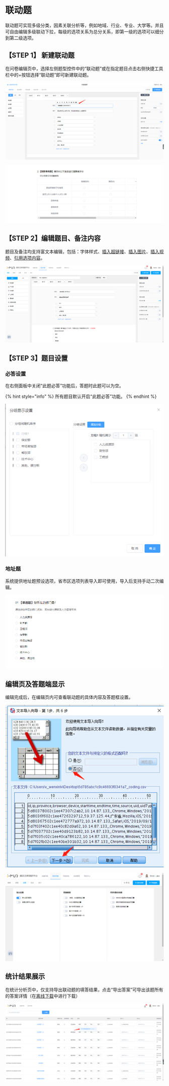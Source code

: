 # 联动题

联动题可实现多级分类，因素关联分析等，例如地域、行业、专业、大学等。并且可自由编辑多级联动下拉，每级的选项关系为总分关系，即第一级的选项可以细分到第二级选项。

## 【STEP 1】 新建联动题

在问卷编辑页中，选择左侧题型控件中的“联动题”或在指定题目点击右侧快捷工具栏中的+按钮选择“联动题”即可新建联动题。

![&#x901A;&#x8FC7;&#x201C;&#x9898;&#x578B;&#x201D;&#x63A7;&#x4EF6;&#x65B0;&#x5EFA;&#x8054;&#x52A8;&#x9898;](../.gitbook/assets/image%20%28377%29.png)

![&#x5728;&#x6307;&#x5B9A;&#x9898;&#x76EE;&#x4E0B;&#x65B9;&#x65B0;&#x5EFA;&#x8054;&#x52A8;&#x9898;](../.gitbook/assets/image%20%28453%29.png)

## 【STEP 2】编辑题目、备注内容

题目及备注均支持富文本编辑，包括：字体样式、[插入超链接](../cao-zuo-zhi-yin/wen-juan-bian-ji/cha-ru-chao-lian-jie.md)、[插入图片](../cao-zuo-zhi-yin/wen-juan-bian-ji/cha-ru-tu-pian.md)、[插入视频](../cao-zuo-zhi-yin/wen-juan-bian-ji/cha-ru-shi-pin.md)、[引用选项内容](../cao-zuo-zhi-yin/wen-juan-bian-ji/nei-rong-yin-yong.md)。

![&#x8054;&#x52A8;&#x9898;&#x5185;&#x5BB9;&#x7F16;&#x8F91;](../.gitbook/assets/image%20%28439%29.png)

## 【STEP 3】题目设置

### 必答设置

在右侧面板中关闭“此题必答”功能后，答题时此题可以为空。

{% hint style="info" %}
所有题目默认开启“此题必答”功能。
{% endhint %}

![&#x5FC5;&#x7B54;&#x8BBE;&#x7F6E;](../.gitbook/assets/image%20%28258%29.png)

### 地址题

系统提供地址题预设选项，省市区选项列表导入即可使用，导入后支持手动二次编辑。

![&#x5BFC;&#x5165;&#x5730;&#x5740;&#x9898;&#x9009;&#x9879;](../.gitbook/assets/image%20%28347%29.png)

## 编辑页及答题端显示

编辑完成后，在编辑页内可查看联动题的具体内容及答题框设置。

![&#x7F16;&#x8F91;&#x9875;&#x5185;&#x7684;&#x8054;&#x52A8;&#x9898;&#x663E;&#x793A;](../.gitbook/assets/image%20%28414%29.png)

![&#x7B54;&#x9898;&#x7AEF;&#x7684;&#x8054;&#x52A8;&#x9898;&#x663E;&#x793A;](../.gitbook/assets/image%20%28357%29.png)

## 统计结果展示

在统计分析页中，仅支持导出联动题的填答结果，点击“导出答案”可导出该题所有的答案详情（在[离线下载](../cao-zuo-zhi-yin/xia-zai-shu-ju/li-xian-xia-zai.md)中进行下载）

![&#x5BFC;&#x51FA;&#x8054;&#x52A8;&#x9898;&#x7684;&#x7B54;&#x9898;&#x6570;&#x636E;](../.gitbook/assets/image%20%28264%29.png)

